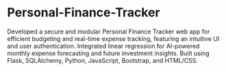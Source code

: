 # Personal-Finance-Tracker
Developed a secure and modular Personal Finance Tracker web app for efficient budgeting and real-time expense tracking, featuring an intuitive UI and user authentication. Integrated linear regression for AI-powered monthly expense forecasting and future investment insights. Built using Flask, SQLAlchemy, Python, JavaScript, Bootstrap, and HTML/CSS.
